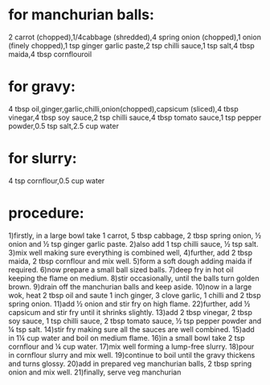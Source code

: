 # for manchurian balls:
2 carrot (chopped),1/4cabbage (shredded),4 spring onion (chopped),1 onion (finely chopped),1 tsp ginger garlic paste,2 tsp chilli sauce,1 tsp salt,4 tbsp maida,4 tbsp cornflouroil

# for gravy:
4 tbsp oil,ginger,garlic,chilli,onion(chopped),capsicum (sliced),4 tbsp vinegar,4 tbsp soy sauce,2 tsp chilli sauce,4 tbsp tomato sauce,1 tsp pepper powder,0.5 tsp salt,2.5 cup water

 # for slurry:
4 tsp cornflour,0.5 cup water

# procedure:
1)firstly, in a large bowl take 1 carrot, 5 tbsp cabbage, 2 tbsp spring onion, ½ onion and ½ tsp ginger garlic paste.
2)also add 1 tsp chilli sauce, ½ tsp salt.
3)mix well making sure everything is combined well,
4)further, add 2 tbsp maida, 2 tbsp cornflour and mix well.
5)form a soft dough adding maida if required.
6)now prepare a small ball sized balls.
7)deep fry in hot oil keeping the flame on medium.
8)stir occasionally, until the balls turn golden brown.
9)drain off the manchurian balls and keep aside.
10)now in a large wok, heat 2 tbsp oil and saute 1 inch ginger, 3 clove garlic, 1 chilli and 2 tbsp spring onion.
11)add ½ onion and stir fry on high flame.
22)further, add ½ capsicum and stir fry until it shrinks slightly.
13)add 2 tbsp vinegar, 2 tbsp soy sauce, 1 tsp chilli sauce, 2 tbsp tomato sauce, ½ tsp pepper powder and ¼ tsp salt.
14)stir fry making sure all the sauces are well combined.
15)add in 1¼ cup water and boil on medium flame.
16)in a small bowl take 2 tsp cornflour and ¼ cup water.
17)mix well forming a lump-free slurry.
18)pour in cornflour slurry and mix well.
19)continue to boil until the gravy thickens and turns glossy.
20)add in prepared veg manchurian balls, 2 tbsp spring onion and mix well.
21)finally, serve veg manchurian 